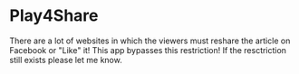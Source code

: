 Play4Share
==========

There are a lot of websites in which the viewers must reshare the article on Facebook or "Like" it! 
This app bypasses this restriction! If the resctriction still exists please let me know.
